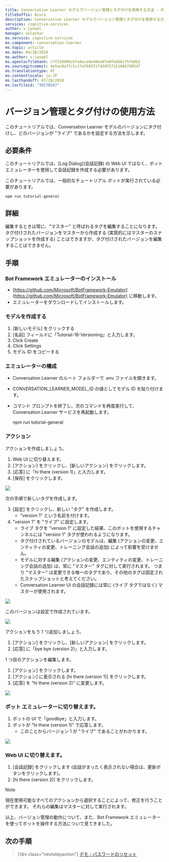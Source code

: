 ```yaml
---
title: Conversation Learner モデルでバージョン管理とタグ付けを使用する方法 - Microsoft Cognitive Services | Microsoft Docs
titleSuffix: Azure
description: Conversation Learner モデルでバージョン管理とタグ付けを使用する方法について説明します。
services: cognitive-services
author: v-jaswel
manager: nolachar
ms.service: cognitive-services
ms.component: conversation-learner
ms.topic: article
ms.date: 04/30/2018
ms.author: v-jaswel
ms.openlocfilehash: c7f23d989cbfa0ece9e404a0fe0feb68cf5fddb2
ms.sourcegitcommit: 4e5ac8a7fc5c17af68372f4597573210867d05df
ms.translationtype: HT
ms.contentlocale: ja-JP
ms.lasthandoff: 07/20/2018
ms.locfileid: "39170547"
---
```

# <a name="how-to-use-versioning-and-tagging"></a>バージョン管理とタグ付けの使用方法

このチュートリアルでは、Conversation Learner モデルのバージョンにタグ付けし、どのバージョンが "ライブ" であるかを設定する方法を示します。  

## <a name="requirements"></a>必要条件
このチュートリアルでは、[Log Dialog]\(会話記録\) の Web UI ではなく、ボット エミュレーターを使用して会話記録を作成する必要があります。  

このチュートリアルでは、一般的なチュートリアル ボットが実行されている必要があります。

    npm run tutorial-general

## <a name="details"></a>詳細

編集するときは常に、"マスター" と呼ばれるタグを編集することになります。タグ付けされたバージョンをマスターから作成する (実質的にはマスターのスナップショットを作成する) ことはできますが、タグ付けされたバージョンを編集することはできません。

## <a name="steps"></a>手順

### <a name="install-the-bot-framework-emulator"></a>Bot Framework エミュレーターのインストール

- [https://github.com/Microsoft/BotFramework-Emulator](https://github.com/Microsoft/BotFramework-Emulator) に移動します。
- エミュレーターをダウンロードしてインストールします。

### <a name="create-an-model"></a>モデルを作成する

1. [新しいモデル] をクリックする
2. [名前] フィールドに「Tutorial-16-Versioning」と入力します。
3. Click Create 
4. Click Settings
5. モデル ID をコピーする

### <a name="configure-the-emulator"></a>エミュレーターの構成

- Conversation Learner のルート フォルダーで .env ファイルを開きます。
- CONVERSATION_LEARNER_MODEL_ID の値としてモデル ID を貼り付けます。
- コマンド プロンプトを終了し、次のコマンドを再度実行して、Conversation Learner サービスを再起動します。
 
    npm run tutorial-general 

### <a name="actions"></a>アクション

アクションを作成しましょう。

1. Web UI に切り替えます。
1. [アクション] をクリックし、[新しいアクション] をクリックします。
2. [応答] に「hi there (version 1)」と入力します。
3. [保存] をクリックします。


![](../media/tutorial16_action1.PNG)

次の手順で新しいタグを作成します。

3. [設定] をクリックし、新しい "タグ" を作成します。
    - "version 1" という名前を付けます。
4. "version 1" を "ライブ" に設定します。  
    - ライブ タグを "version 1" に設定した結果、このボットを使用するチャンネルには "version 1" タグが使われるようになります。
    - タグ付けされているバージョンのモデルは、編集 (アクションの変更、エンティティの変更、トレーニング会話の追加) によって影響を受けません。  
    - モデルに対する編集 (アクションの変更、エンティティの変更、トレーニング会話の追加) は、常に "マスター" タグに対して実行されます。  つまり "マスター" は変更できる唯一のタグであり、その他のタグは固定されたスナップショットと考えてください。
    - Conversation Learner UI の会話記録には常に (ライブ タグではなく) マスターが使用されます。

![](../media/tutorial16_v1_create.PNG)

このバージョンは設定で作成されています。

![](../media/tutorial16_settings.PNG)

アクションをもう 1 つ追加しましょう。

1. [アクション] をクリックし、[新しいアクション] をクリックします。
2. [応答] に「bye bye (version 2)」と入力します。

1 つ目のアクションを編集します。

1. [アクション] をクリックします。
2. [アクション] に表示される [hi there (version 1)] をクリックします。
3. [応答] を "hi there (version 2)" に変更します。

![](../media/tutorial16_hi_there_v2.PNG)

### <a name="switch-to-the-bot-emulator"></a>ボット エミュレーターに切り替えます。

1. ボットの UI で「goodbye」と入力します。
2. ボットが "hi there (version 1)" で応答します。
    - このことからバージョン 1 が "ライブ" であることがわかります。 

![](../media/tutorial16_bf_response.PNG)

### <a name="switch-to-the-web-ui"></a>Web UI に切り替えます。

1. [会話記録] をクリックします (会話がまったく表示されない場合は、更新ボタンをクリックします)。
2. [hi there (version 2)] をクリックします。

> [!NOTE]
> 現在使用可能なすべてのアクションから選択することによって、修正を行うことができます。 それらの編集はマスターに対して実行されます。

以上、バージョン管理の動作について、また、Bot Framework エミュレーターを使ってボットを操作する方法について見てきました。

## <a name="next-steps"></a>次の手順

> [!div class="nextstepaction"]
> [デモ - パスワードのリセット](./demo-password-reset.md)
